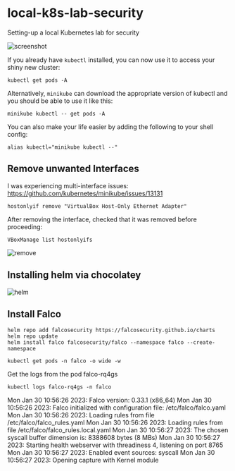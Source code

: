 # local-k8s-lab-security
Setting-up a local Kubernetes lab for security  <br/>

![screenshot](https://github.com/nigeldouglas-itcarlow/local-k8s-lab-security/assets/126002808/1f5d3859-7c39-4f25-b464-252b88fce8aa)

If you already have ```kubectl``` installed, you can now use it to access your shiny new cluster:
```
kubectl get pods -A
```
Alternatively, ```minikube``` can download the appropriate version of kubectl and you should be able to use it like this:
```
minikube kubectl -- get pods -A
```
You can also make your life easier by adding the following to your shell config:
```
alias kubectl="minikube kubectl --"
```
## Remove unwanted Interfaces

I was experiencing multi-interface issues: <br/>
https://github.com/kubernetes/minikube/issues/13131
```
hostonlyif remove "VirtualBox Host-Only Ethernet Adapter"
```
After removing the interface, checked that it was removed before proceeding:
```
VBoxManage list hostonlyifs
```

![remove](https://github.com/nigeldouglas-itcarlow/local-k8s-lab-security/assets/126002808/079b4db4-bdb5-48d7-a1eb-26f334b0dca9)

## Installing helm via chocolatey

![helm](https://github.com/nigeldouglas-itcarlow/local-k8s-lab-security/assets/126002808/2ff6b904-9b35-44ff-8c0d-94335a638b54)

## Install Falco
```
helm repo add falcosecurity https://falcosecurity.github.io/charts
helm repo update
helm install falco falcosecurity/falco --namespace falco --create-namespace
```

```
kubectl get pods -n falco -o wide -w
```
Get the logs from the pod falco-rq4gs
```
kubectl logs falco-rq4gs -n falco
```

Mon Jan 30 10:56:26 2023: Falco version: 0.33.1 (x86_64)
Mon Jan 30 10:56:26 2023: Falco initialized with configuration file: /etc/falco/falco.yaml
Mon Jan 30 10:56:26 2023: Loading rules from file /etc/falco/falco_rules.yaml
Mon Jan 30 10:56:26 2023: Loading rules from file /etc/falco/falco_rules.local.yaml
Mon Jan 30 10:56:27 2023: The chosen syscall buffer dimension is: 8388608 bytes (8 MBs)
Mon Jan 30 10:56:27 2023: Starting health webserver with threadiness 4, listening on port 8765
Mon Jan 30 10:56:27 2023: Enabled event sources: syscall
Mon Jan 30 10:56:27 2023: Opening capture with Kernel module
